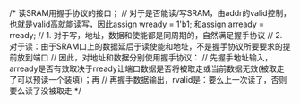 /* 读SRAM用握手协议的接口；
// 对于是否能读/写SRAM，由addr的valid控制，也就是valid高就能读写，因此assign wready  = 1'b1; 和assign arready = rready;
// 1. 对于写，地址，数据和使能都是同周期的，自然满足握手协议
// 2. 对于读：由于SRAM口上的数据延后于读使能和地址，不是握手协议所要要求的提前放到端口
//      因此，对地址和数据分别使用握手协议：
//          先握手地址输入，arready是否有效取决于rready让端口数据是否将被取走或当前数据无效(被取走了可以预读一个装填）；再
//          再握手数据输出，rvalid是：要么上一次读了，否则要么读了没被取走
*/